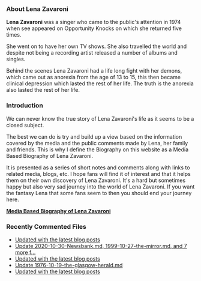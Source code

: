 ### About Lena Zavaroni

<p><strong>Lena Zavaroni</strong> was a singer who came to the public's attention in 1974 when see appeared on Opportunity Knocks on which she returned five times.</p>

<p>She went on to have her own TV shows. She also travelled the world and despite not being a recording artist released a number of albums and singles.</p>

<p>Behind the scenes Lena Zavaroni had a life long fight with her demons, which came out as anorexia from the age of 13 to 15, this then became clinical depression which lasted the rest of her life. The truth is the anorexia also lasted the rest of her life.</p>

### Introduction

<p>We can never know the true story of Lena Zavaroni's life as it seems to be a closed subject.</p>

<p>The best we can do is try and build up a view based on the information covered by the media and the public comments made by Lena, her family and friends. This is why I define the Biography on this website as a Media Based Biography of Lena Zavaroni.</p>

<p>It is presented as a series of short notes and comments along with links to related media, blogs, etc. I hope fans will find it of interest and that it helps them on their own discovery of Lena Zavaroni. It's a hard but sometimes happy but also very sad journey into the world of Lena Zavaroni. If you want the fantasy Lena that some fans seem to then you should end your journey here.</p>

<a href="https://fanzoflenazavaroni.github.io/biography/lena-zavaroni/"><strong>Media Based Biography of Lena Zavaroni</strong></a>

### Recently Commented Files

<!-- BLOG-POST-LIST:START -->
- [Updated with the latest blog posts](https://github.com/FanzOfLenaZavaroni/fanzoflenazavaroni.github.io/commit/bcf369c40bd03c63c0bd7160b1c7fab9f4018177)
- [Update 2020-10-30-Newsbank.md, 1999-10-27-the-mirror.md, and 7 more f…](https://github.com/FanzOfLenaZavaroni/fanzoflenazavaroni.github.io/commit/a095bae409d8f6810290810de2b4c0660502f8ff)
- [Updated with the latest blog posts](https://github.com/FanzOfLenaZavaroni/fanzoflenazavaroni.github.io/commit/4bfd509d3db2941c554bc5064734a3f95d6fe56c)
- [Update 1976-10-19-the-glasgow-herald.md](https://github.com/FanzOfLenaZavaroni/fanzoflenazavaroni.github.io/commit/6655d47bf2abaea39ba63b3c1c420aff793e295b)
- [Updated with the latest blog posts](https://github.com/FanzOfLenaZavaroni/fanzoflenazavaroni.github.io/commit/4361bec9f5e83a5802b16bdd3b6ce6d26afae903)
<!-- BLOG-POST-LIST:END -->

